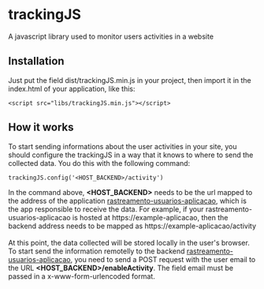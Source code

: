 # trackingJS

A javascript library used to monitor users activities in a website

## Installation

Just put the field dist/trackingJS.min.js in your project, then import it in the index.html of your application, like this:
```
<script src="libs/trackingJS.min.js"></script>
```

## How it works

To start sending informations about the user activities in your site, you should configure the trackingJS in a way that it knows to where to send the collected data. You do this with the following command:

```
trackingJS.config('<HOST_BACKEND>/activity')
```

In the command above, **<HOST_BACKEND>** needs to be the url mapped to the address of the application [rastreamento-usuarios-aplicacao](https://github.com/felipedspereira/rastreamento-usuarios-aplicacao), which is the app responsible to receive the data. For example, if your rastreamento-usuarios-aplicacao is hosted at https://example-aplicacao, then the backend address needs to be mapped as https://example-aplicacao/activity
<br>
<br>
At this point, the data collected will be stored locally in the user's browser. To start send the information remotelly to the backend [rastreamento-usuarios-aplicacao](https://github.com/felipedspereira/rastreamento-usuarios-aplicacao), you need to send a POST request with the user email to the URL **<HOST_BACKEND>/enableActivity**. The field email must be passed in a x-www-form-urlencoded format.
